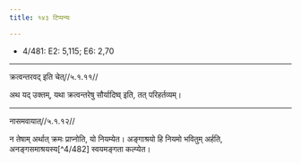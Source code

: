 ```yaml
---
title: १४३ टिप्पन्यः

---
```

- 4/481: E2: 5,115; E6: 2,70

____________________________________________


क्रत्वन्तरवद् इति चेत्//५.१.११//

अथ यद् उक्तम्, यथा क्रत्वन्तरेषु सौर्यादिष्व् इति, तत् परिहर्तव्यम्।


____________________________________________


नासमवायात्//५.१.१२//

न तेषाम् अर्थात् क्रमः प्राप्नोति, यो नियम्येत। अङ्गाश्रयो हि नियमो भवितुम् अर्हति, अनङ्गसमाश्रयस्य[^4/482] स्वयमङ्गता कल्प्येत।
